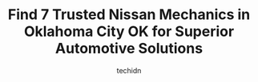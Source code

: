 ---
layout: ampstory
image: https://images.unsplash.com/photo-1574524096791-2ae09c406788?ixlib=rb-4.0.3&ixid=MnwxMjA3fDB8MHxwaG90by1wYWdlfHx8fGVufDB8fHx8&auto=format&fit=crop&w=640&h=853&q=80
author: techidn
featured: false
description: Discover the 7 best Nissan Mechanic in Oklahoma City OK, USA and ensure your vehicle receives the highest quality of care. These trusted professionals are known for their skill, knowledge, a
title: Find 7 Trusted Nissan Mechanics in Oklahoma City OK for Superior Automotive Solutions
cover:
   title: Find 7 Trusted Nissan Mechanics in Oklahoma City OK for Superior Automotive Solutions
   subtitle: Rickpate
   background: https://images.unsplash.com/photo-1574524096791-2ae09c406788?ixlib=rb-4.0.3&ixid=MnwxMjA3fDB8MHxwaG90by1wYWdlfHx8fGVufDB8fHx8&auto=format&fit=crop&w=640&h=853&q=80

pages: 
 - layout: thirds
   top: <h1>#1 Penn Automotive</h1>
   bottom: "<p>Phen and his team are the absolute best in OKC! Theyve worked on my E46 M3 for the last two years and my experience at Penn Automotive has always been exceptional. Pen</p>"
   background: https://www.knot35.com/toplist/wp-content/uploads/2023/06/best-nissan-mechanic-1-in-oklahoma-city-ok-1685832176.jpeg
   backgroundblur: true
 - layout: thirds
   top: <h1>#2 One Stop Automotive</h1>
   bottom: "<p>1720 N Portland Ave, Oklahoma City, OK 73107, United States</p>"
   background: https://www.knot35.com/toplist/wp-content/uploads/2023/06/best-nissan-mechanic-2-in-oklahoma-city-ok-1685832176.jpeg
   cta:
      link: https://www.knot35.com/toplist/find-7-trusted-nissan-mechanics-in-oklahoma-city-ok-for-superior-automotive-solutions/
      text: Find 7 Trusted Nissan Mechanics in Oklahoma City OK for Superior Automotive Solutions
 - layout: thirds
   top: <h1>#3 O & M AUTO REPAIR</h1>
   bottom: "<p>5101 S Western Ave, Oklahoma City, OK 73109, United States</p>"
   background: https://www.knot35.com/toplist/wp-content/uploads/2023/06/best-nissan-mechanic-3-in-oklahoma-city-ok-1685832177.jpeg
   cta:
      link: https://www.knot35.com/toplist/find-7-trusted-nissan-mechanics-in-oklahoma-city-ok-for-superior-automotive-solutions/
      text: Find 7 Trusted Nissan Mechanics in Oklahoma City OK for Superior Automotive Solutions
 - layout: thirds
   top: <h1>#4 Orr Nissan Central Service</h1>
   bottom: "<p>200 E Interstate 240 Service Rd, Oklahoma City, OK 73149, United States</p>"
   background: https://images.unsplash.com/photo-1496096265110-f83ad7f96608?ixlib=rb-4.0.3&ixid=MnwxMjA3fDB8MHxwaG90by1wYWdlfHx8fGVufDB8fHx8&auto=format&fit=crop&w=640&h=853&q=80
   cta:
      link: https://www.knot35.com/toplist/find-7-trusted-nissan-mechanics-in-oklahoma-city-ok-for-superior-automotive-solutions/
      text: Find 7 Trusted Nissan Mechanics in Oklahoma City OK for Superior Automotive Solutions
 - layout: thirds
   top: <h1>#5 Auto-Tech Auto Repair</h1>
   bottom: "<p>2432 SW 13th St, Oklahoma City, OK 73108, United States</p>"
   background: https://images.unsplash.com/photo-1615749413727-825b59a857b5?ixlib=rb-4.0.3&ixid=MnwxMjA3fDB8MHxwaG90by1wYWdlfHx8fGVufDB8fHx8&auto=format&fit=crop&w=640&h=853&q=80
   cta:
      link: https://www.knot35.com/toplist/find-7-trusted-nissan-mechanics-in-oklahoma-city-ok-for-superior-automotive-solutions/
      text: Find 7 Trusted Nissan Mechanics in Oklahoma City OK for Superior Automotive Solutions
 - layout: thirds
   top: <h1>#6 Als Auto Repair</h1>
   bottom: "<p>3700 NW 50th St, Oklahoma City, OK 73112, United States</p>"
   background: https://images.unsplash.com/photo-1609083590460-7b8cc0ca65f8?ixlib=rb-4.0.3&ixid=MnwxMjA3fDB8MHxwaG90by1wYWdlfHx8fGVufDB8fHx8&auto=format&fit=crop&w=640&h=853&q=80
   cta:
      link: https://www.knot35.com/toplist/find-7-trusted-nissan-mechanics-in-oklahoma-city-ok-for-superior-automotive-solutions/
      text: Find 7 Trusted Nissan Mechanics in Oklahoma City OK for Superior Automotive Solutions
 - layout: thirds
   top: <h1>#7 Omars Auto Repair-Diagnostic Inc.</h1>
   bottom: "<p>1021 SE 44th St, Oklahoma City, OK 73129, United States</p>"
   background: https://images.unsplash.com/photo-1557672172-298e090bd0f1?ixlib=rb-4.0.3&ixid=MnwxMjA3fDB8MHxwaG90by1wYWdlfHx8fGVufDB8fHx8&auto=format&fit=crop&w=640&h=853&q=80
   cta:
      link: https://www.knot35.com/toplist/find-7-trusted-nissan-mechanics-in-oklahoma-city-ok-for-superior-automotive-solutions/
      text: Find 7 Trusted Nissan Mechanics in Oklahoma City OK for Superior Automotive Solutions
 - layout: thirds
   middle: Continue reading...
   background: https://images.unsplash.com/photo-1489694553447-4c9339da310d?ixlib=rb-4.0.3&ixid=MnwxMjA3fDB8MHxwaG90by1wYWdlfHx8fGVufDB8fHx8&auto=format&fit=crop&w=640&h=853&q=80
   cta:
      link: https://www.knot35.com/toplist/find-7-trusted-nissan-mechanics-in-oklahoma-city-ok-for-superior-automotive-solutions/
      text: Find 7 Trusted Nissan Mechanics in Oklahoma City OK for Superior Automotive Solutions
      
---